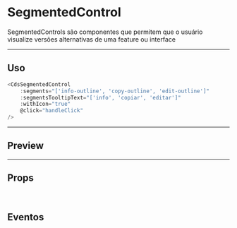 # SegmentedControl

SegmentedControls são componentes que permitem que o usuário visualize versões alternativas de uma feature ou interface

---

## Uso

```js
<CdsSegmentedControl
	:segments="['info-outline', 'copy-outline', 'edit-outline']"
	:segmentsTooltipText="['info', 'copiar', 'editar']"
	:withIcon="true"
	@click="handleClick"
/>
```

---

## Preview

<PreviewBuilder
	:args
	:component="CdsSegmentedControl"
	:events="cdsSegmentedControlEvents"
/>

---

## Props

<APITable
	name="CdsSegmentedControl"
	section="props"
/>
<br>

## Eventos

<APITable
	name="CdsSegmentedControl"
	section="events"
/>
<br>

<script setup>
import { ref } from 'vue';
import CdsSegmentedControl from '@/components/SegmentedControl.vue';

const cdsSegmentedControlEvents = [
	'click'
];

const args = ref({
	segments: ['info-outline', 'copy-outline', 'edit-outline'],
	segmentsTooltipText: ['info', 'copiar', 'editar'],
});
</script>
